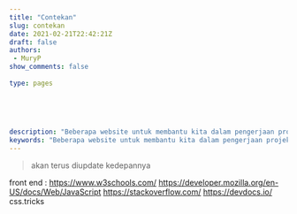 ```yaml
---
title: "Contekan"
slug: contekan
date: 2021-02-21T22:42:21Z
draft: false 
authors:
 - MuryP
show_comments: false 
 
type: pages 
 

 
 
 
description: "Beberapa website untuk membantu kita dalam pengerjaan projek (contekan)" 
keywords: "Beberapa website untuk membantu kita dalam pengerjaan projek (contekan)" 
--- 
```

> akan terus diupdate kedepannya

front end :
https://www.w3schools.com/
https://developer.mozilla.org/en-US/docs/Web/JavaScript
https://stackoverflow.com/
https://devdocs.io/
css.tricks